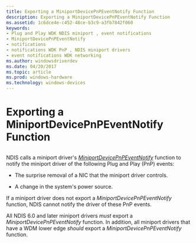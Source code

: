 ```yaml
---
title: Exporting a MiniportDevicePnPEventNotify Function
description: Exporting a MiniportDevicePnPEventNotify Function
ms.assetid: 1c6dce4e-c452-48ce-b3c9-a3fb7842f060
keywords:
- Plug and Play WDK NDIS miniport , event notifications
- MiniportDevicePnPEventNotify
- notifications
- notifications WDK PnP , NDIS miniport drivers
- event notifications WDK networking
ms.author: windowsdriverdev
ms.date: 04/20/2017
ms.topic: article
ms.prod: windows-hardware
ms.technology: windows-devices
---
```


# Exporting a MiniportDevicePnPEventNotify Function


## <a href="" id="ddk-exporting-a-miniportdevicepnpeventnotify--function-ng"></a>


NDIS calls a miniport driver's [*MiniportDevicePnPEventNotify*](https://msdn.microsoft.com/library/windows/hardware/ff559369) function to notify the miniport driver of the following Plug and Play (PnP) events:

-   The surprise removal of a NIC that the miniport driver controls.

-   A change in the system's power source.

If a miniport driver does not export a *MiniportDevicePnPEventNotify* function, NDIS cannot notify the driver of these PnP events.

All NDIS 6.0 and later miniport drivers *must* export a *MiniportDevicePnPEventNotify* function. In addition, all miniport drivers that have a WDM lower edge *should* export a *MiniportDevicePnPEventNotify* function.

 

 





